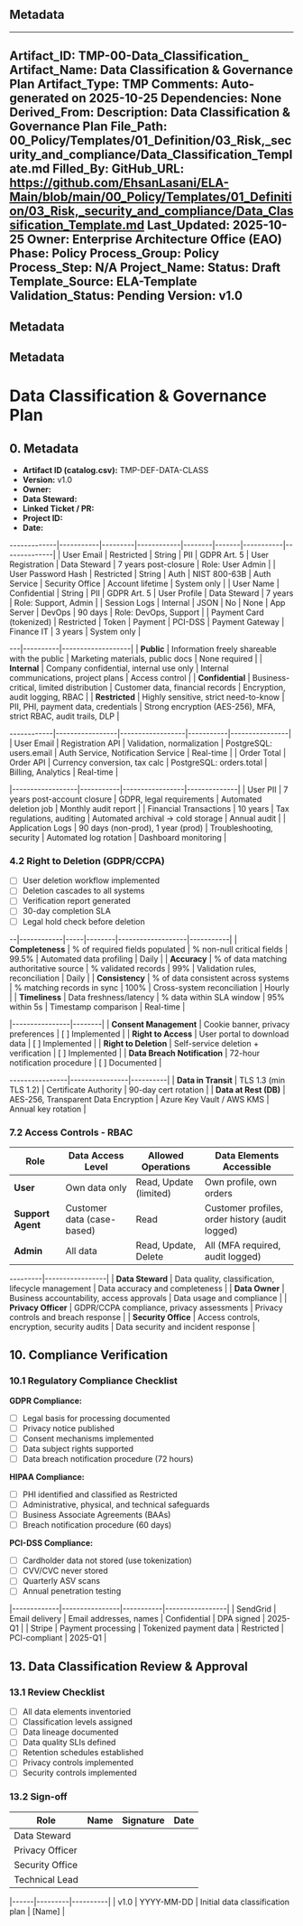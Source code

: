 ## Metadata
---
Artifact_ID: TMP-00-Data_Classification_
Artifact_Name: Data Classification & Governance Plan
Artifact_Type: TMP
Comments: Auto-generated on 2025-10-25
Dependencies: None
Derived_From: 
Description: Data Classification & Governance Plan
File_Path: 00_Policy/Templates/01_Definition/03_Risk,_security_and_compliance/Data_Classification_Template.md
Filled_By: 
GitHub_URL: https://github.com/EhsanLasani/ELA-Main/blob/main/00_Policy/Templates/01_Definition/03_Risk,_security_and_compliance/Data_Classification_Template.md
Last_Updated: 2025-10-25
Owner: Enterprise Architecture Office (EAO)
Phase: Policy
Process_Group: Policy
Process_Step: N/A
Project_Name: 
Status: Draft
Template_Source: ELA-Template
Validation_Status: Pending
Version: v1.0
---
## Metadata
## Metadata
# Data Classification & Governance Plan

## 0. Metadata
- **Artifact ID (catalog.csv):** TMP-DEF-DATA-CLASS
- **Version:** v1.0
- **Owner:**
- **Data Steward:**
- **Linked Ticket / PR:**
- **Project ID:**
- **Date:**

-------------|-----------|---------|------------|--------|-------|-----------|--------------|
| User Email | Restricted | String | PII | GDPR Art. 5 | User Registration | Data Steward | 7 years post-closure | Role: User Admin |
| User Password Hash | Restricted | String | Auth | NIST 800-63B | Auth Service | Security Office | Account lifetime | System only |
| User Name | Confidential | String | PII | GDPR Art. 5 | User Profile | Data Steward | 7 years | Role: Support, Admin |
| Session Logs | Internal | JSON | No | None | App Server | DevOps | 90 days | Role: DevOps, Support |
| Payment Card (tokenized) | Restricted | Token | Payment | PCI-DSS | Payment Gateway | Finance IT | 3 years | System only |

---|----------|-------------------|
| **Public** | Information freely shareable with the public | Marketing materials, public docs | None required |
| **Internal** | Company confidential, internal use only | Internal communications, project plans | Access control |
| **Confidential** | Business-critical, limited distribution | Customer data, financial records | Encryption, audit logging, RBAC |
| **Restricted** | Highly sensitive, strict need-to-know | PII, PHI, payment data, credentials | Strong encryption (AES-256), MFA, strict RBAC, audit trails, DLP |

------------|-----------------|------------------|-----------|----------------|
| User Email | Registration API | Validation, normalization | PostgreSQL: users.email | Auth Service, Notification Service | Real-time |
| Order Total | Order API | Currency conversion, tax calc | PostgreSQL: orders.total | Billing, Analytics | Real-time |

|------------------|-----------|-----------------|--------------|
| User PII | 7 years post-account closure | GDPR, legal requirements | Automated deletion job | Monthly audit report |
| Financial Transactions | 10 years | Tax regulations, auditing | Automated archival → cold storage | Annual audit |
| Application Logs | 90 days (non-prod), 1 year (prod) | Troubleshooting, security | Automated log rotation | Dashboard monitoring |

### 4.2 Right to Deletion (GDPR/CCPA)
- [ ] User deletion workflow implemented
- [ ] Deletion cascades to all systems
- [ ] Verification report generated
- [ ] 30-day completion SLA
- [ ] Legal hold check before deletion

--|------------|-----|--------|-------------------|-----------|
| **Completeness** | % of required fields populated | % non-null critical fields | 99.5% | Automated data profiling | Daily |
| **Accuracy** | % of data matching authoritative source | % validated records | 99% | Validation rules, reconciliation | Daily |
| **Consistency** | % of data consistent across systems | % matching records in sync | 100% | Cross-system reconciliation | Hourly |
| **Timeliness** | Data freshness/latency | % data within SLA window | 95% within 5s | Timestamp comparison | Real-time |

|----------------|--------|
| **Consent Management** | Cookie banner, privacy preferences | [ ] Implemented |
| **Right to Access** | User portal to download data | [ ] Implemented |
| **Right to Deletion** | Self-service deletion + verification | [ ] Implemented |
| **Data Breach Notification** | 72-hour notification procedure | [ ] Documented |

----------------|----------------|----------|
| **Data in Transit** | TLS 1.3 (min TLS 1.2) | Certificate Authority | 90-day cert rotation |
| **Data at Rest (DB)** | AES-256, Transparent Data Encryption | Azure Key Vault / AWS KMS | Annual key rotation |

### 7.2 Access Controls - RBAC

| Role | Data Access Level | Allowed Operations | Data Elements Accessible |
|------|-------------------|-------------------|--------------------------|
| **User** | Own data only | Read, Update (limited) | Own profile, own orders |
| **Support Agent** | Customer data (case-based) | Read | Customer profiles, order history (audit logged) |
| **Admin** | All data | Read, Update, Delete | All (MFA required, audit logged) |

---------|-----------------|
| **Data Steward** | Data quality, classification, lifecycle management | Data accuracy and completeness |
| **Data Owner** | Business accountability, access approvals | Data usage and compliance |
| **Privacy Officer** | GDPR/CCPA compliance, privacy assessments | Privacy controls and breach response |
| **Security Office** | Access controls, encryption, security audits | Data security and incident response |

## 10. Compliance Verification

### 10.1 Regulatory Compliance Checklist

**GDPR Compliance:**
- [ ] Legal basis for processing documented
- [ ] Privacy notice published
- [ ] Consent mechanisms implemented
- [ ] Data subject rights supported
- [ ] Data breach notification procedure (72 hours)

**HIPAA Compliance:**
- [ ] PHI identified and classified as Restricted
- [ ] Administrative, physical, and technical safeguards
- [ ] Business Associate Agreements (BAAs)
- [ ] Breach notification procedure (60 days)

**PCI-DSS Compliance:**
- [ ] Cardholder data not stored (use tokenization)
- [ ] CVV/CVC never stored
- [ ] Quarterly ASV scans
- [ ] Annual penetration testing

|-------------|----------------|-----------|-----------------|
| SendGrid | Email delivery | Email addresses, names | Confidential | DPA signed | 2025-Q1 |
| Stripe | Payment processing | Tokenized payment data | Restricted | PCI-compliant | 2025-Q1 |

## 13. Data Classification Review & Approval

### 13.1 Review Checklist
- [ ] All data elements inventoried
- [ ] Classification levels assigned
- [ ] Data lineage documented
- [ ] Data quality SLIs defined
- [ ] Retention schedules established
- [ ] Privacy controls implemented
- [ ] Security controls implemented

### 13.2 Sign-off

| Role | Name | Signature | Date |
|------|------|-----------|------|
| Data Steward | | | |
| Privacy Officer | | | |
| Security Office | | | |
| Technical Lead | | | |

|------|---------|----------|
| v1.0 | YYYY-MM-DD | Initial data classification plan | [Name] |
